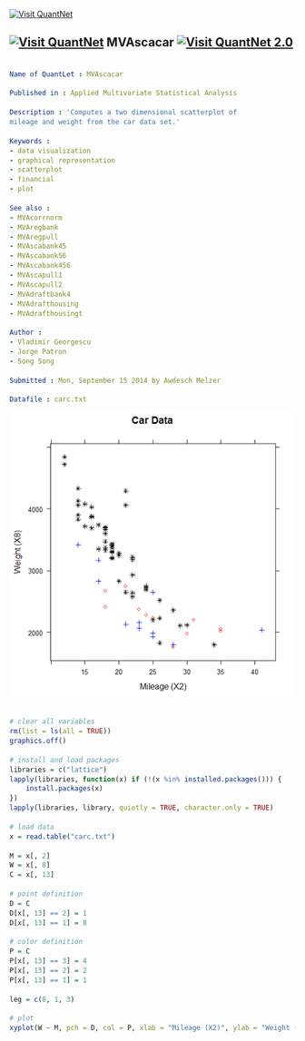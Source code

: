 
[<img src="https://github.com/QuantLet/Styleguide-and-Validation-procedure/blob/master/pictures/banner.png" alt="Visit QuantNet">](http://quantlet.de/index.php?p=info)

## [<img src="https://github.com/QuantLet/Styleguide-and-Validation-procedure/blob/master/pictures/qloqo.png" alt="Visit QuantNet">](http://quantlet.de/) **MVAscacar** [<img src="https://github.com/QuantLet/Styleguide-and-Validation-procedure/blob/master/pictures/QN2.png" width="60" alt="Visit QuantNet 2.0">](http://quantlet.de/d3/ia)

```yaml

Name of QuantLet : MVAscacar

Published in : Applied Multivariate Statistical Analysis

Description : 'Computes a two dimensional scatterplot of
mileage and weight from the car data set.'

Keywords :
- data visualization
- graphical representation
- scatterplot
- financial
- plot

See also :
- MVAcorrnorm
- MVAregbank
- MVAregpull
- MVAscabank45
- MVAscabank56
- MVAscabank456
- MVAscapull1
- MVAscapull2
- MVAdraftbank4
- MVAdrafthousing
- MVAdrafthousingt

Author :
- Vladimir Georgescu
- Jorge Patron
- Song Song

Submitted : Mon, September 15 2014 by Awdesch Melzer

Datafile : carc.txt
```

![Picture1](MVAscacar_1.png)


```r

# clear all variables
rm(list = ls(all = TRUE))
graphics.off()

# install and load packages
libraries = c("lattice")
lapply(libraries, function(x) if (!(x %in% installed.packages())) {
    install.packages(x)
})
lapply(libraries, library, quietly = TRUE, character.only = TRUE)

# load data
x = read.table("carc.txt")

M = x[, 2]
W = x[, 8]
C = x[, 13]

# point definition
D = C
D[x[, 13] == 2] = 1
D[x[, 13] == 1] = 8

# color definition
P = C
P[x[, 13] == 3] = 4
P[x[, 13] == 2] = 2
P[x[, 13] == 1] = 1

leg = c(8, 1, 3)

# plot
xyplot(W ~ M, pch = D, col = P, xlab = "Mileage (X2)", ylab = "Weight (X8)", main = "Car Data")

```
